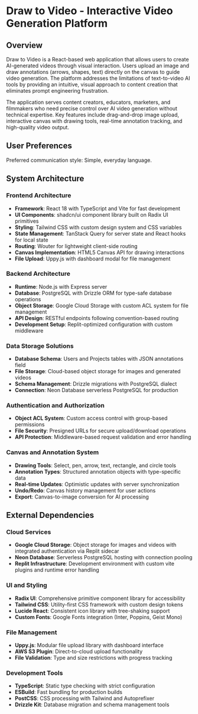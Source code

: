 # Draw to Video - Interactive Video Generation Platform

## Overview

Draw to Video is a React-based web application that allows users to create AI-generated videos through visual interaction. Users upload an image and draw annotations (arrows, shapes, text) directly on the canvas to guide video generation. The platform addresses the limitations of text-to-video AI tools by providing an intuitive, visual approach to content creation that eliminates prompt engineering frustration.

The application serves content creators, educators, marketers, and filmmakers who need precise control over AI video generation without technical expertise. Key features include drag-and-drop image upload, interactive canvas with drawing tools, real-time annotation tracking, and high-quality video output.

## User Preferences

Preferred communication style: Simple, everyday language.

## System Architecture

### Frontend Architecture
- **Framework**: React 18 with TypeScript and Vite for fast development
- **UI Components**: shadcn/ui component library built on Radix UI primitives
- **Styling**: Tailwind CSS with custom design system and CSS variables
- **State Management**: TanStack Query for server state and React hooks for local state
- **Routing**: Wouter for lightweight client-side routing
- **Canvas Implementation**: HTML5 Canvas API for drawing interactions
- **File Upload**: Uppy.js with dashboard modal for file management

### Backend Architecture
- **Runtime**: Node.js with Express server
- **Database**: PostgreSQL with Drizzle ORM for type-safe database operations
- **Object Storage**: Google Cloud Storage with custom ACL system for file management
- **API Design**: RESTful endpoints following convention-based routing
- **Development Setup**: Replit-optimized configuration with custom middleware

### Data Storage Solutions
- **Database Schema**: Users and Projects tables with JSON annotations field
- **File Storage**: Cloud-based object storage for images and generated videos
- **Schema Management**: Drizzle migrations with PostgreSQL dialect
- **Connection**: Neon Database serverless PostgreSQL for production

### Authentication and Authorization
- **Object ACL System**: Custom access control with group-based permissions
- **File Security**: Presigned URLs for secure upload/download operations
- **API Protection**: Middleware-based request validation and error handling

### Canvas and Annotation System
- **Drawing Tools**: Select, pen, arrow, text, rectangle, and circle tools
- **Annotation Types**: Structured annotation objects with type-specific data
- **Real-time Updates**: Optimistic updates with server synchronization
- **Undo/Redo**: Canvas history management for user actions
- **Export**: Canvas-to-image conversion for AI processing

## External Dependencies

### Cloud Services
- **Google Cloud Storage**: Object storage for images and videos with integrated authentication via Replit sidecar
- **Neon Database**: Serverless PostgreSQL hosting with connection pooling
- **Replit Infrastructure**: Development environment with custom vite plugins and runtime error handling

### UI and Styling
- **Radix UI**: Comprehensive primitive component library for accessibility
- **Tailwind CSS**: Utility-first CSS framework with custom design tokens
- **Lucide React**: Consistent icon library with tree-shaking support
- **Custom Fonts**: Google Fonts integration (Inter, Poppins, Geist Mono)

### File Management
- **Uppy.js**: Modular file upload library with dashboard interface
- **AWS S3 Plugin**: Direct-to-cloud upload functionality
- **File Validation**: Type and size restrictions with progress tracking

### Development Tools
- **TypeScript**: Static type checking with strict configuration
- **ESBuild**: Fast bundling for production builds
- **PostCSS**: CSS processing with Tailwind and Autoprefixer
- **Drizzle Kit**: Database migration and schema management tools